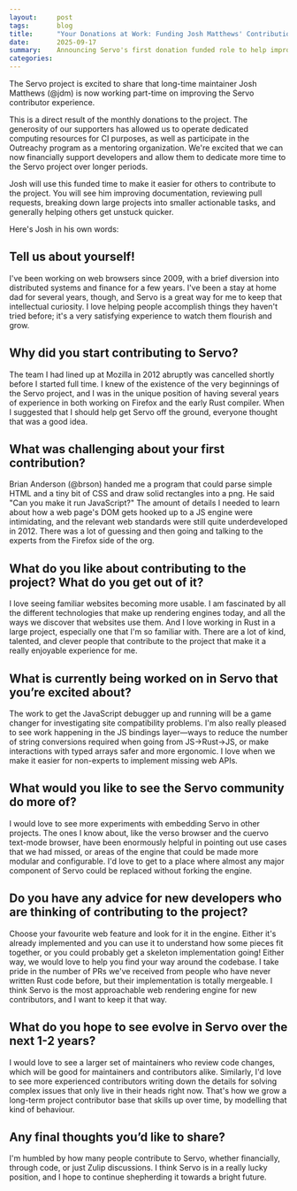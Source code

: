 ```yaml
---
layout:     post
tags:       blog
title:      "Your Donations at Work: Funding Josh Matthews' Contributions to Servo"
date:       2025-09-17
summary:    Announcing Servo's first donation funded role to help improve contributor experience.
categories:
---
```



The Servo project is excited to share that long-time maintainer Josh Matthews (@jdm) is now working part-time on improving the Servo contributor experience.

This is a direct result of the monthly donations to the project. The generosity of our supporters has allowed us to operate dedicated computing resources for CI purposes, as well as participate in the Outreachy program as a mentoring organization. We're excited that we can now financially support developers and allow them to dedicate more time to the Servo project over longer periods.

Josh will use this funded time to make it easier for others to contribute to the project. You will see him improving documentation, reviewing pull requests, breaking down large projects into smaller actionable tasks, and generally helping others get unstuck quicker.

Here's Josh in his own words:

## Tell us about yourself!

I've been working on web browsers since 2009, with a brief diversion into distributed systems and finance for a few years. I've been a stay at home dad for several years, though, and Servo is a great way for me to keep that intellectual curiosity. I love helping people accomplish things they haven't tried before; it's a very satisfying experience to watch them flourish and grow.

## Why did you start contributing to Servo?

The team I had lined up at Mozilla in 2012 abruptly was cancelled shortly before I started full time. I knew of the existence of the very beginnings of the Servo project, and I was in the unique position of having several years of experience in both working on Firefox and the early Rust compiler. When I suggested that I should help get Servo off the ground, everyone thought that was a good idea.

## What was challenging about your first contribution?

Brian Anderson (@brson) handed me a program that could parse simple HTML and a tiny bit of CSS and draw solid rectangles into a png. He said "Can you make it run JavaScript?" The amount of details I needed to learn about how a web page's DOM gets hooked up to a JS engine were intimidating, and the relevant web standards were still quite underdeveloped in 2012. There was a lot of guessing and then going and talking to the experts from the Firefox side of the org.

## What do you like about contributing to the project? What do you get out of it?

I love seeing familiar websites becoming more usable. I am fascinated by all the different technologies that make up rendering engines today, and all the ways we discover that websites use them. And I love working in Rust in a large project, especially one that I'm so familiar with. There are a lot of kind, talented, and clever people that contribute to the project that make it a really enjoyable experience for me.

## What is currently being worked on in Servo that you’re excited about?

The work to get the JavaScript debugger up and running will be a game changer for investigating site compatibility problems. I'm also really pleased to see work happening in the JS bindings layer—ways to reduce the number of string conversions required when going from JS->Rust->JS, or make interactions with typed arrays safer and more ergonomic. I love when we make it easier for non-experts to implement missing web APIs.

## What would you like to see the Servo community do more of?

I would love to see more experiments with embedding Servo in other projects. The ones I know about, like the verso browser and the cuervo text-mode browser, have been enormously helpful in pointing out use cases that we had missed, or areas of the engine that could be made more modular and configurable. I'd love to get to a place where almost any major component of Servo could be replaced without forking the engine.

## Do you have any advice for new developers who are thinking of contributing to the project?

Choose your favourite web feature and look for it in the engine. Either it's already implemented and you can use it to understand how some pieces fit together, or you could probably get a skeleton implementation going! Either way, we would love to help you find your way around the codebase. I take pride in the number of PRs we've received from people who have never written Rust code before, but their implementation is totally mergeable. I think Servo is the most approachable web rendering engine for new contributors, and I want to keep it that way.

## What do you hope to see evolve in Servo over the next 1-2 years?

I would love to see a larger set of maintainers who review code changes, which will be good for maintainers and contributors alike. Similarly, I'd love to see more experienced contributors writing down the details for solving complex issues that only live in their heads right now. That's how we grow a long-term project contributor base that skills up over time, by modelling that kind of behaviour.

## Any final thoughts you’d like to share?

I'm humbled by how many people contribute to Servo, whether financially, through code, or just Zulip discussions. I think Servo is in a really lucky position, and I hope to continue shepherding it towards a bright future.
